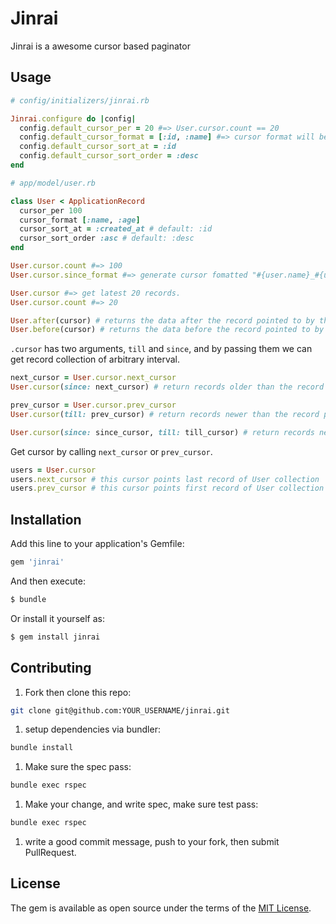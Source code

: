 # Jinrai

Jinrai is a awesome cursor based paginator

## Usage

```ruby
# config/initializers/jinrai.rb

Jinrai.configure do |config|
  config.default_cursor_per = 20 #=> User.cursor.count == 20
  config.default_cursor_format = [:id, :name] #=> cursor format will be "#{user.id}_#{user.name}"
  config.default_cursor_sort_at = :id
  config.default_cursor_sort_order = :desc
end
```

```ruby
# app/model/user.rb

class User < ApplicationRecord
  cursor_per 100
  cursor_format [:name, :age]
  cursor_sort_at = :created_at # default: :id
  cursor_sort_order :asc # default: :desc
end

User.cursor.count #=> 100
User.cursor.since_format #=> generate cursor fomatted "#{user.name}_#{user.age}"
```

```ruby
User.cursor #=> get latest 20 records.
User.cursor.count #=> 20

User.after(cursor) # returns the data after the record pointed to by the cursor
User.before(cursor) # returns the data before the record pointed to by the cursor
```

`.cursor` has two arguments, `till` and `since`, and by passing them we can get record collection of arbitrary interval.

```ruby
next_cursor = User.cursor.next_cursor
User.cursor(since: next_cursor) # return records older than the record pointed by the cursor

prev_cursor = User.cursor.prev_cursor
User.cursor(till: prev_cursor) # return records newer than the record pointed by the cursor

User.cursor(since: since_cursor, till: till_cursor) # return records newer than the record pointed by the since cursor and older than the record pointed by the till cursor.
```

Get cursor by calling `next_cursor` or `prev_cursor`.

```ruby
users = User.cursor
users.next_cursor # this cursor points last record of User collection
users.prev_cursor # this cursor points first record of User collection
```

## Installation

Add this line to your application's Gemfile:

```ruby
gem 'jinrai'
```

And then execute:

```bash
$ bundle
```

Or install it yourself as:

```bash
$ gem install jinrai
```

## Contributing

1. Fork then clone this repo:

```bash
git clone git@github.com:YOUR_USERNAME/jinrai.git
```

1. setup dependencies via bundler:

```bash
bundle install
```

1. Make sure the spec pass:

```bash
bundle exec rspec
```

1. Make your change, and write spec, make sure test pass:

```bash
bundle exec rspec
```

1. write a good commit message, push to your fork, then submit PullRequest.

## License

The gem is available as open source under the terms of the [MIT License](https://opensource.org/licenses/MIT).
